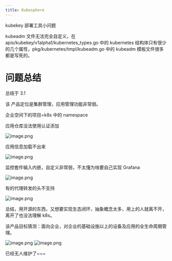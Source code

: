 ```yaml
---
title: Kubesphere
---
```


kubekey 部署工具小问题

kubeadm 文件无法完全自定义，在 apis/kubekey/v1alpha1/kubernetes_types.go 中的 kubernetes 结构体只有很少的几个属性，pkg/kubernetes/tmpl/kubeadm.go 中的 kubeadm 模板文件很多都是写死的。

# 问题总结

总结于 3.1

该 产品定位是集群管理，应用管理功能非常弱。

企业空间下的项目=k8s 中的 namespace

应用仓库没法使用认证添加

![image.png](https://notes-learning.oss-cn-beijing.aliyuncs.com/dsqwyp/1619746908417-ebf183bd-a231-4518-a5b9-62888673fc65.png)

应用信息加载不出来

![image.png](https://notes-learning.oss-cn-beijing.aliyuncs.com/dsqwyp/1619746661900-84a85e25-d389-42d7-a11e-6c37506b0dcd.png)

监控套件输入内嵌，自定义非常弱，不太懂为啥要自己实现 Grafana

![image.png](https://notes-learning.oss-cn-beijing.aliyuncs.com/dsqwyp/1619747100329-da9e8052-a3e9-4cdd-a1a3-54563abb58cd.png)

有的代理转发的头不支持

![image.png](https://notes-learning.oss-cn-beijing.aliyuncs.com/dsqwyp/1619746684706-fddd0c38-e6b7-4138-b236-1ad455468715.png)

总结，用开源的东西，又想要实现生态闭环，抽象概念太多，用上的人就离不开，离开了也没法理解 k8s。

该产品目标猜测：面向企业，对企业的基础设施以上的设备及应用的全生命周期管理。

![image.png](https://notes-learning.oss-cn-beijing.aliyuncs.com/dsqwyp/1652019279389-df197850-1ba6-4c0a-aaba-ff4ea27ad936.png)
![image.png](https://notes-learning.oss-cn-beijing.aliyuncs.com/dsqwyp/1652019250255-d576b173-f392-46a7-b08d-6bf8da5b776f.png)

已经无人维护了~~~
